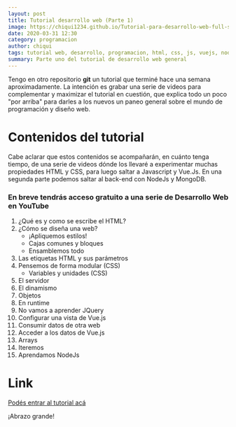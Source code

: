 ```yaml
---
layout: post
title: Tutorial desarrollo web (Parte 1)
image: https://chiqui1234.github.io/Tutorial-para-desarrollo-web-full-stack/img/first.webp
date: 2020-03-31 12:30
category: programacion
author: chiqui
tags: tutorial web, desarrollo, programacion, html, css, js, vuejs, nodejs
summary: Parte uno del tutorial de desarrollo web general
---
```


Tengo en otro repositorio **git** un tutorial que terminé hace una semana aproximadamente. La intención es grabar una serie de videos para complementar y maximizar el tutorial en cuestión, que explica todo un poco "por arriba" para darles a los nuevos un paneo general sobre el mundo de programación y diseño web.

# Contenidos del tutorial
Cabe aclarar que estos contenidos se acompañarán, en cuánto tenga tiempo, de una serie de videos dónde los llevaré a experimentar muchas propiedades HTML y CSS, para luego saltar a Javascript y Vue.Js. En una segunda parte podemos saltar al back-end con NodeJs y MongoDB.

### En breve tendrás acceso gratuito a una serie de Desarrollo Web en YouTube
1. ¿Qué es y como se escribe el HTML?
2. ¿Cómo se diseña una web?
   * ¡Apliquemos estilos!
   * Cajas comunes y bloques
   * Ensamblemos todo
3. Las etiquetas HTML y sus parámetros
4. Pensemos de forma modular (CSS)
   * Variables y unidades (CSS)
6. El servidor
7. El dinamismo
8. Objetos
9. En runtime
10. No vamos a aprender JQuery
11. Configurar una vista de Vue.js
12. Consumir datos de otra web
13. Acceder a los datos de Vue.js
14. Arrays
15. Iteremos
16. Aprendamos NodeJs


# Link
[Podés entrar al tutorial acá](https://chiqui1234.github.io/Tutorial-para-desarrollo-web-full-stack/)

¡Abrazo grande!